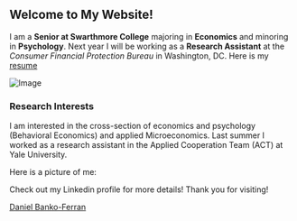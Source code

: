 ## Welcome to My Website!

I am a **Senior at Swarthmore College** majoring in **Economics** and minoring in **Psychology**. Next year I will be working as a **Research Assistant** at the _Consumer Financial Protection Bureau_ in Washington, DC. Here is my [resume](https://www.dropbox.com/s/rok02wsilwfyr9w/dbankoResume.docx?dl=0)

![Image](https://media.licdn.com/mpr/mpr/shrinknp_200_200/AAEAAQAAAAAAAAVSAAAAJDFjNGFjYzg0LTYxNzctNGY3Mi1iZjRiLTYzZjM0ZmUzZWIxNw.jpg)

### Research Interests

I am interested in the cross-section of economics and psychology (Behavioral Economics) and applied Microeconomics. Last summer I worked as a research assistant in the Applied Cooperation Team (ACT) at Yale University.



Here is a picture of me:
<p>
<script type="text/javascript" src="https://platform.linkedin.com/badges/js/profile.js" async defer></script>

Check out my Linkedin profile for more details! Thank you for visiting!
<div class="LI-profile-badge"  data-version="v1" data-size="medium" data-locale="en_US" data-type="horizontal" data-theme="light" data-vanity="daniel-banko-ferran-4584b951"><a class="LI-simple-link" href='https://www.linkedin.com/in/daniel-banko-ferran-4584b951?trk=profile-badge'>Daniel Banko-Ferran</a></div>
</p>
